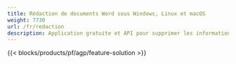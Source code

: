 ```yaml
---
title: Rédaction de documents Word sous Windows, Linux et macOS 
weight: 7730
url: /fr/redaction
description: Application gratuite et API pour supprimer les informations sensibles sur les fichiers DOC, DOCX et ODT
---
```


{{< blocks/products/pf/agp/feature-solution >}} 

